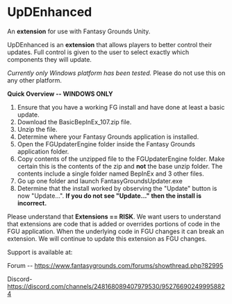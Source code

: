 # UpDEnhanced
An **extension** for use with Fantasy Grounds Unity.  

UpDEnhanced is an **extension** that allows players to better control their updates.  Full control is given to the user to select exactly which components they will update.

_Currently only Windows platform has been tested._  Please do not use this on any other platform.

**Quick Overview -- WINDOWS ONLY**
1.  Ensure that you have a working FG install and have done at least a basic update.
2.  Download the BasicBepInEx_107.zip file.
3.  Unzip the file.
4.  Determine where your Fantasy Grounds application is installed.
5.  Open the FGUpdaterEngine folder inside the Fantasy Grounds application folder.
6.  Copy contents of the unzipped file to the FGUpdaterEngine folder.  Make certain this is the contents of the zip and **not** the base unzip folder.  The contents include a single folder named BepInEx and 3 other files.
7.  Go up one folder and launch FantasyGroundsUpdater.exe
8.  Determine that the install worked by observing the "Update" button is now "Update...".  **If you do not see "Update..." then the install is incorrect.**

Please understand that **Extensions == RISK**.  We want users to understand that extensions are code that is added or overrides portions of code in the FGU application.  When the underlying code in FGU changes it can break an extension.  We will continue to update this extension as FGU changes.  

Support is available at:

Forum -- https://www.fantasygrounds.com/forums/showthread.php?82995

Discord- https://discord.com/channels/248168089407979530/952766902499958824
